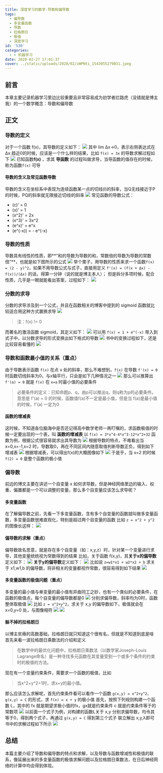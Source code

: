 ```yaml
---
title: 深度学习的数学-导数和偏导数
tags:
  - 偏导数
  - 多变量函数
  - 导数
  - 拉格朗日
  - 极值
  - 深度学习
id: '530'
categories:
  - - 机器学习
date: 2020-02-27 17:01:37
cover: ../static/uploads/2020/02/zWPNti_1543055279031.jpeg
---
```




## 前言

本章主要记录机器学习里边比较重要且非常容易成为初学者拦路虎（没错就是博主我）的一个数学概念：导数和偏导数

## 正文

### 导数的定义

对于一个函数 f(x)，其导数的定义如下： [![](../static/uploads/2020/02/01cc6087affe132f17585a75d58ccc41.png)](../static/uploads/2020/02/01cc6087affe132f17585a75d58ccc41.png) 其中 lim Δx->0，表示右侧表达式在 Δx 趋近0的时候，应该是一个什么样的结果，比如 `f(x) = 3x` 的导数求解过程如下 [![](../static/uploads/2020/02/13844196e8373aa55df4e0c45170d35c.png)](../static/uploads/2020/02/13844196e8373aa55df4e0c45170d35c.png) 已知函数**f(x)** ，求其 **导函数** 的过程叫做求导，当导函数的值存在的时候，称为函数`f(x)` 可导

#### 导数的含义及常见函数导数

导数的含义在坐标系中表现为连续函数某一点的切线(l)的斜率，当Q无线接近于P的时候，PQ的斜率就无限接近切线l的斜率 [![](../static/uploads/2020/02/7f903b27f9759cb09a3b944773b9ec77.png)](../static/uploads/2020/02/7f903b27f9759cb09a3b944773b9ec77.png) 常见函数的导数公式：

*   (c)' = 0
*   (x)' = 1
*   (x^2)' = 2x
*   (x^3)' = 3x^2
*   (e^x)' = e^x
*   (e^(-x)) = - e^(-x)

### 导数的性质

导数具有线性的性质，即**“和的导数为导数的和，常数倍的导数为导数的常数倍”**，也就是如下图所示的公式 [![](../static/uploads/2020/02/93ec710822039f88c2cce4a030362ee7.png)](../static/uploads/2020/02/93ec710822039f88c2cce4a030362ee7.png) 举个栗子，用导数的性质来求一个函数`f(x) = (2 - y)^2`，如果不用导数公式与式子，直接用定义 `f'(x) = (f(x + Δx) - f(x))/(Δx)` 的话，得算一分钟（说的就是博主本人）； 但是拆分多项时候，配合性质，几乎是一眼就能看出答案，过程如下： [![](../static/uploads/2020/02/9fd0b2596b03c1b9686ae6324829f5b3.png)](../static/uploads/2020/02/9fd0b2596b03c1b9686ae6324829f5b3.png)

### 分数的求导

分数的求导涉及到一个公式，并且在函数相关的博客中提到的 sigmoid 函数就比较适合用这种方式置换求导 [![](../static/uploads/2020/02/a78b128af5564b4c8745443040223f6d.png)](../static/uploads/2020/02/a78b128af5564b4c8745443040223f6d.png)

> 注：f(x) != 0

而著名的激活函数 sigmoid，其定义如下： [![](../static/uploads/2020/02/4fa13db796167ffa7832a39e817db574.png)](../static/uploads/2020/02/4fa13db796167ffa7832a39e817db574.png) 可以用 `f(x) = 1 + e^(-x)` 带入到式子中，以分数求导的形式变换出如下格式的导数 [![](../static/uploads/2020/02/642d8a1a30d864fd078de61829cbca51.png)](../static/uploads/2020/02/642d8a1a30d864fd078de61829cbca51.png) 书中的变换过程如下，还是比较容易看懂的 [![](../static/uploads/2020/02/6560910050bd007a707acea0638feddb.png)](../static/uploads/2020/02/6560910050bd007a707acea0638feddb.png)

### 导数和函数最小值的关系（重点）

由于导数表示函数 `f(x)` 在点 x 处的斜率，那么不难想到，`f(x)` 在导数 `f'(x) = 0` 时函数切线斜率为0，与x轴平行，只会是如下几种情况之一 [![](../static/uploads/2020/02/86a9740f204dd8770040d7cc35a3cfe8.png)](../static/uploads/2020/02/86a9740f204dd8770040d7cc35a3cfe8.png) 那么可以推算出 `f'(a) = 0` 就是 `f(x)` 在 `x=a` 时最小值的必要条件

> 必要条件的定义：已知命题p、q，由p可以推出q，则q称为p的必要条件。 意思是 f'(a) = 0 的时候，函数值f(a)不一定是最小值，但是当 f(a)是最小值的时候，f'(a) 一定为0

#### 函数的增减表

这时候，不知道各位脑海中是否还记得高中数学老师一再叮嘱的，求函数极值的时候一定要出现的一个表，叫 **函数的增减表** 以 `f(x) = 3*x^4-4*x^3-12*x^2+32` 函数为例，根据公式很容易就求出其导数为 [![](../static/uploads/2020/02/32dc5b2410c56c529d9ea39147408596.png)](../static/uploads/2020/02/32dc5b2410c56c529d9ea39147408596.png) 根据导数的特点，不难看出当 x=0,x=-1,x=2 时，导数取0，再在不同区间内随意取值判断导数正负，得到如下增减表 [![](../static/uploads/2020/02/e6d04b829313e92f8a6d5376d9c06407.png)](../static/uploads/2020/02/e6d04b829313e92f8a6d5376d9c06407.png) 根据增减表，可以得出f(x)的大概图像如下 [![](../static/uploads/2020/02/dea44126bacd6f2dfb1ca3625612b017.png)](../static/uploads/2020/02/dea44126bacd6f2dfb1ca3625612b017.png) 于是乎，当 x=2 的时候 `f(2) = 0` 是整个函数的极小值

### 偏导数

前边的博文主要在讲述一个自变量 x 如何求导数，但是神经网络里边的输入、权重、偏置都是一个可以调整的变量，那么多个自变量应该怎么求导呢？

#### 多变量函数

在了解偏导数之前，先看一下多变量函数，含有多个自变量的函数就叫做多变量函数，多变量函数很难直观化，特别是超过两个自变量的函数 比如 `z = x^2 + y^2` 的图像长这样： [![](../static/uploads/2020/02/e0a73c45152c2d688fb80dd96a9f335c.png)](../static/uploads/2020/02/e0a73c45152c2d688fb80dd96a9f335c.png)

#### 偏导数的求解（重点）

偏导数故名思意，就是存在多个自变量（如：x,y,z）时，针对某一个变量进行求导，其他变量统统视为常数得到的结果 比如，关于函数 f(x,y)，其**关于x的偏导数** 定义如下： [![](../static/uploads/2020/02/3af0c3e59d7e2022121478d21370cb5f.png)](../static/uploads/2020/02/3af0c3e59d7e2022121478d21370cb5f.png) **关于y的偏导数**定义如下： [![](../static/uploads/2020/02/e365401c62f244538b789540bd2b2e5c.png)](../static/uploads/2020/02/e365401c62f244538b789540bd2b2e5c.png) 比如说 `z=w1*x1 + w2*x2 + b` 求关于 x1,w1,b 的偏导数，将非相关的变量都视作常数，很容易得到如下结果 [![](../static/uploads/2020/02/8f985fe64f73de6feed784ce4e82e844.png)](../static/uploads/2020/02/8f985fe64f73de6feed784ce4e82e844.png)

#### 多变量函数的极值问题（重点）

多变量的最小值与单变量的最小值有异曲同工之妙，也有一个类似的必要条件，在函数的极值点，每个自变量的偏导数都是0 [![](../static/uploads/2020/02/ab5ee2a9012b2ef56f68824dead44b07.png)](../static/uploads/2020/02/ab5ee2a9012b2ef56f68824dead44b07.png) 分别求偏导数，斜率均为0时，函数整体取极值 [![](../static/uploads/2020/02/c353e406c7634215dfb081c1129438f4.png)](../static/uploads/2020/02/c353e406c7634215dfb081c1129438f4.png) 比如 `z = x^2+y^2`，求关于 x,y 的偏导数如下，极值就会在 x=0,y=0 处，与图像相符 [![](../static/uploads/2020/02/63584e9979e3156453b956fb0da98fb7.png)](../static/uploads/2020/02/63584e9979e3156453b956fb0da98fb7.png) [![](../static/uploads/2020/02/e0a73c45152c2d688fb80dd96a9f335c.png)](../static/uploads/2020/02/e0a73c45152c2d688fb80dd96a9f335c.png)

#### 躲不掉的拉格朗日

以博主贫瘠的高数基础，拉格朗日就只知道这个很有名，但就是不知道到底是啥 首先来看一波拉格朗日乘数法的介绍和定义

> 在数学中的最优化问题中，拉格朗日乘数法（以数学家Joseph-Louis Lagrange命名）是一种寻找多元函数在其变量受到一个或多个条件的约束时的极值的方法。

现在有一个变量约束条件，需要求一个函数的极值，比如

> 当x^2+y^2=1时，求x+y的最小值。

那么应该怎么求解呢，首先约束条件看可以看作一个函数 `g(x,y) = x^2+y^2`、`g(x,y) = C` 的形式，求 `f(x) = x + y` 的极小值 首先，按照下列规则构建一个函数 L，其中的 fx 就是期望求极小值的fx，gx就是约束条件 c 就是约束条件等于的常数项 [![](../static/uploads/2020/02/382181ec7ecb842e67716b912bde19ee.png)](../static/uploads/2020/02/382181ec7ecb842e67716b912bde19ee.png) 以前面一个式子为例，对构建的函数L关于 x,y 分别求偏导数，均令其等于0，得到两个式子，再通过 `g(x,y) = C` 得到第三个式子 联立解出 x,y,λ即可 书中的求解过程如下所示 [![](../static/uploads/2020/02/4c44c3fce4bbe60930cd5cdb22291e4f.png)](../static/uploads/2020/02/4c44c3fce4bbe60930cd5cdb22291e4f.png)

## 总结

本篇主要介绍了导数和偏导数的特点和求解，以及导数与函数增减性和极值的联系，像延展出来的多变量函数的极值求解问题以及拉格朗日乘数法，在日后神经网络的计算中均会得到体现。